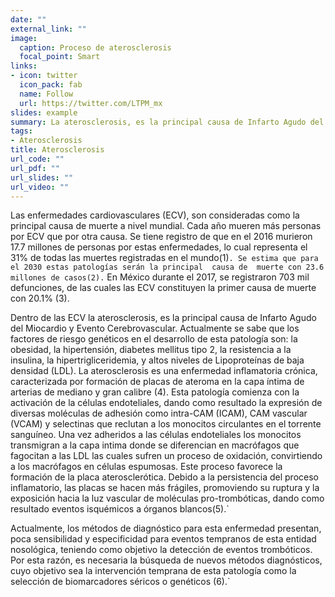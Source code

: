 ```yaml
---
date: ""
external_link: ""
image:
  caption: Proceso de aterosclerosis
  focal_point: Smart
links:
- icon: twitter
  icon_pack: fab
  name: Follow
  url: https://twitter.com/LTPM_mx
slides: example
summary: La aterosclerosis, es la principal causa de Infarto Agudo del Miocardio y Evento Cerebrovascular. Actualmente, los métodos  de diagnóstico para esta enfermedad presentan poca sensibilidad y especificidad para eventos tempranos de esta entidad nosológica, teniendo como objetivo la detección de eventos trombóticos. Por esta razón, es necesaria la búsqueda de nuevos métodos diagnósticos, cuyo objetivo sea la intervención temprana de esta patología como la selección de biomarcadores séricos o genéticos.
tags:
- Aterosclerosis
title: Aterosclerosis
url_code: ""
url_pdf: ""
url_slides: ""
url_video: ""
---
```


Las  enfermedades cardiovasculares (ECV), son consideradas como la principal causa de muerte a nivel mundial. Cada año mueren más personas por ECV que por otra causa. Se tiene registro de que en el 2016 murieron 17.7 millones de personas por estas enfermedades, lo cual representa el 31% de todas las muertes registradas en el mundo(1)`. Se estima que para el 2030 estas patologías serán la principal  causa de  muerte con 23.6 millones de casos(2).` En México durante el 2017, se registraron 703 mil defunciones, de las cuales las ECV constituyen la primer causa de muerte con 20.1% (3).

Dentro de las ECV la aterosclerosis, es la principal causa de Infarto Agudo del Miocardio y Evento Cerebrovascular. Actualmente se sabe que los factores de riesgo genéticos en el desarrollo de esta patología son: la obesidad, la hipertensión, diabetes mellitus tipo 2, la resistencia a la insulina, la hipertrigliceridemia, y altos niveles de Lipoproteínas de baja densidad (LDL). La aterosclerosis es una enfermedad inflamatoria crónica, caracterizada por formación de placas de ateroma en la capa íntima de arterias de mediano y gran calibre (4). Esta patología comienza con la activación de la células endoteliales, dando como resultado la expresión de diversas moléculas  de adhesión como intra-CAM (ICAM), CAM vascular (VCAM) y selectinas que reclutan a los monocitos  circulantes en el torrente sanguíneo. Una vez adheridos a las células endoteliales los monocitos transmigran a la capa intima donde  se diferencian en macrófagos que  fagocitan a las LDL las cuales sufren un proceso de oxidación, convirtiendo a los macrófagos en células  espumosas. Este proceso favorece la formación de la placa aterosclerótica. Debido a la persistencia del proceso inflamatorio, las placas se hacen más frágiles, promoviendo su ruptura y la exposición hacia la luz vascular de moléculas pro-trombóticas, dando como resultado eventos isquémicos a órganos blancos(5).`

Actualmente, los métodos  de diagnóstico para esta enfermedad presentan, poca sensibilidad y especificidad para eventos tempranos de esta entidad nosológica, teniendo como objetivo la detección de eventos trombóticos. Por esta razón, es necesaria la búsqueda de nuevos métodos diagnósticos, cuyo objetivo sea la intervención temprana de esta patología como la selección de biomarcadores séricos o genéticos (6).`
